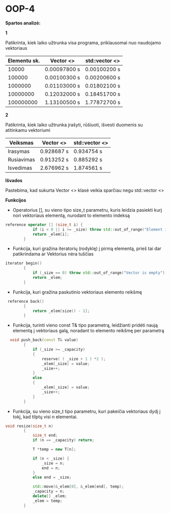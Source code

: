 # OOP-4


__Spartos analizė:__

__1__

Patikrinta, kiek laiko užtrunka visa programa, priklausomai nuo naudojamo vektoriaus 

| Elementu sk. | Vector <> | std::vector <> |
| --- | --- | --- |
| 10000 |  0.00097800 s   |  0.00100200 s      | 
| 100000 |  0.00100300 s   |  0.00200600 s      |
| 1000000 |  0.01103000 s    |  0.01802100 s      |  
| 10000000 |  0.12032000 s    |  0.18451700 s     |  
| 100000000 |  1.13100500 s   |  1.77872700 s      |  

__2__

Patikrinta, kiek laiko užtrunka įrašyti, rūšiuoti, išvesti duomenis su atitinkamu vektoriumi

| Veiksmas | Vector <> | std::vector <> |
| --- | --- | --- |
| Irasymas |  0.928687 s   |  0.934754 s      | 
| Rusiavimas |  0.913252 s   |  0.885292 s     |
| Isvedimas |  2.676962 s    |  1.874561 s      |  

__Išvados__

Pastebima, kad sukurta Vector <> klasė veikia sparčiau negu std::vector <>

__Funkcijos__

- Operatorius [], su vieno tipo size_t parametru, kuris leidzia pasiekti kurį nori vektoriaus elementą, nurodant to elemento indeksą 

```c++
reference operator [] (size_t i) {
			if (i < 0 || i >= _size) throw std::out_of_range("Element is out of range");
			return _elem[i];
		}
```

- Funkcija, kuri gražina iteratorių (rodyklę) į pirmą elementą, prieš tai dar patikrindama ar Vektorius nėra tuščias
```c++
iterator begin()
        {
            if (_size == 0) throw std::out_of_range("Vector is empty");
            return _elem;
        }
```

- Funkcija, kuri gražina paskutinio vektoriaus elemento reikšmę
```c++
 reference back()
        {
            return _elem[size() - 1];
        }
```

- Funkcija, turinti vieno const T& tipo parametrą, leidžianti pridėti naują elementą į vektoriaus galą, noradant to elemento reikšmę per parametrą 
```c++
  void push_back(const T& value)
        {
            if (_size >= _capacity)
            {
                reserve( ( _size + 1 ) *2 );
                _elem[_size] = value;
                _size++;
            }
            else 
            {
                _elem[_size] = value;
                _size++;
            }
        }

```

- Funkcija, su vieno size_t tipo parametru, kuri pakeičia vektoriaus dydį į tokį, kad tilptų visi n elementai. 

```c++
void resize(size_t n) 
        {
            size_t end;
            if (n == _capacity) return;

            T *temp = new T[n];

            if (n < _size) {
                _size = n;
                end = n;
            }
            else end = _size;

            std::move(&_elem[0], &_elem[end], temp);
            _capacity = n;
            delete[] _elem;
            _elem = temp;
        }

```


